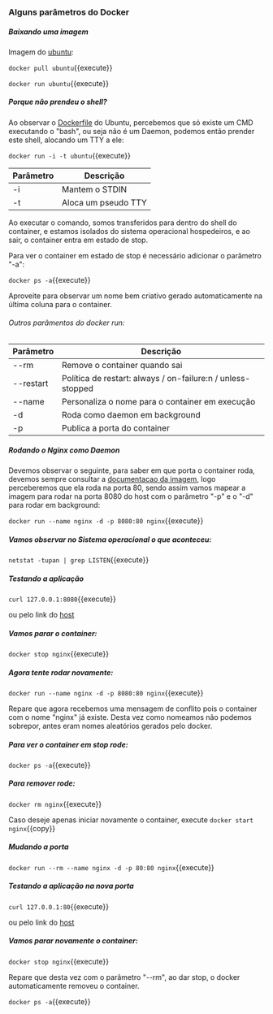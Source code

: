 
### Alguns parâmetros do Docker

##### Baixando uma imagem
Imagem do [ubuntu](https://hub.docker.com/_/ubuntu):

`docker pull ubuntu`{{execute}}

`docker run ubuntu`{{execute}}

##### Porque não prendeu o shell?
Ao observar o [Dockerfile](https://github.com/tianon/docker-brew-ubuntu-core/blob/f2f3f01ed67bab2e24b8c4fda60ef035a871b4c7/focal/Dockerfile) do Ubuntu, percebemos que só existe um CMD executando o "bash", ou seja não é um Daemon, podemos então prender este shell, alocando um TTY a ele:

`docker run -i -t ubuntu`{{execute}}

Parâmetro  | Descrição
---------- | -----------
-i | Mantem o STDIN
-t | Aloca um pseudo TTY

Ao executar o comando, somos transferidos para dentro do shell do container, e estamos isolados do sistema operacional hospedeiros, e ao sair, o container entra em estado de stop.

Para ver o container em estado de stop é necessário adicionar o parâmetro "-a":

`docker ps -a`{{execute}}

Aproveite para observar um nome bem criativo gerado automaticamente na última coluna para o container.

###### Outros parâmentos do docker run:

Parâmetro  | Descrição
---------- | -----------
--rm | Remove o container quando sai
--restart | Política de restart: always / on-failure:n / unless-stopped
--name | Personaliza o nome para o container em execução
-d | Roda como daemon em background
-p | Publica a porta do container

##### Rodando o Nginx como Daemon

Devemos observar o seguinte, para saber em que porta o container roda, devemos sempre consultar a [documentacao da imagem](https://hub.docker.com/_/nginx), logo perceberemos que ela roda na porta 80, sendo assim vamos mapear a imagem para rodar na porta 8080 do host com o parâmetro "-p" e o "-d" para rodar em background:

`docker run --name nginx -d -p 8080:80 nginx`{{execute}}

##### Vamos observar no Sistema operacional o que aconteceu:
 `netstat -tupan | grep LISTEN`{{execute}}

##### Testando a aplicação

`curl 127.0.0.1:8080`{{execute}}

ou pelo link do [host](https://[[HOST_SUBDOMAIN]]-8080-[[KATACODA_HOST]].environments.katacoda.com/)

##### Vamos parar o container:

`docker stop nginx`{{execute}}

##### Agora tente rodar novamente:

`docker run --name nginx -d -p 8080:80 nginx`{{execute}}

Repare que agora recebemos uma mensagem de conflito pois o container com o nome "nginx" já existe. Desta vez como nomeamos não podemos sobrepor, antes eram nomes aleatórios gerados pelo docker.

##### Para ver o container em stop rode:

`docker ps -a`{{execute}}

##### Para remover rode:

`docker rm nginx`{{execute}}

Caso deseje apenas iniciar novamente o container, execute `docker start nginx`{{copy}}

##### Mudando a porta

`docker run --rm --name nginx -d -p 80:80 nginx`{{execute}}

##### Testando a aplicação na nova porta

`curl 127.0.0.1:80`{{execute}}

ou pelo link do [host](https://[[HOST_SUBDOMAIN]]-80-[[KATACODA_HOST]].environments.katacoda.com/)

##### Vamos parar novamente o container:

`docker stop nginx`{{execute}}

Repare que desta vez com o parâmetro "--rm", ao dar stop, o docker automaticamente removeu o container.

`docker ps -a`{{execute}}